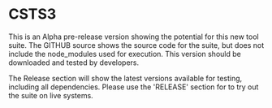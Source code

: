 # CSTS3

This is an Alpha pre-release version showing the potential for this new tool suite.  The GITHUB source shows the source code for the suite, but does not include the node_modules used for execution.  This version should be downloaded and tested by developers.  

The Release section will show the latest versions available for testing, including all dependencies.  Please use the 'RELEASE' section for to try out the suite on live systems.

